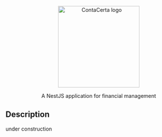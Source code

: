 <p align="center">
  <img src="./src/assets/images/logo.ico" width="220" alt="ContaCerta logo" />
</p>

[circleci-image]: https://img.shields.io/circleci/build/github/nestjs/nest/master?token=abc123def456
[circleci-url]: https://circleci.com/gh/nestjs/nest

  <p align="center">A NestJS application for financial management</p>

## Description

under construction
